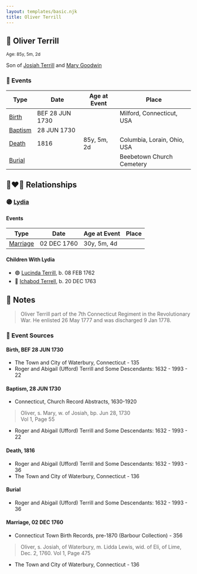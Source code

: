 ```yaml
---
layout: templates/basic.njk
title: Oliver Terrill
---
```

## 🔵 Oliver Terrill
<small>Age: 85y, 5m, 2d</small>

Son of [Josiah Terrill](/people/8/80183041) and [Mary Goodwin](/people/4/49404198)

### 📆 Events

Type | Date | Age at Event | Place
------ | ------ | ------ | ------
[Birth](#event-event-2) | BEF 28 JUN 1730 |  | Milford, Connecticut, USA
[Baptism](#event-event-0) | 28 JUN 1730 |  |
[Death](#event-event-4) | 1816 | 85y, 5m, 2d | Columbia, Lorain, Ohio, USA
[Burial](#event-event-5) |  |  | Beebetown Church Cemetery

## 👩‍❤️‍👨 Relationships

### 🟣 [Lydia ](/people/1/18213296)

#### Events

Type | Date | Age at Event | Place
------ | ------ | ------ | ------
[Marriage](#event-family-0-event-0) | 02 DEC 1760 | 30y, 5m, 4d |
#### Children With Lydia
* 🟣 [Lucinda Terrill](/people/7/77474035), b. 08 FEB 1762
* 🔵 [Ichabod Terrell](/people/6/66420816), b. 20 DEC 1763
## 📝 Notes
>   
  > Oliver Terrill part of the 7th Connecticut Regiment in the Revolutionary War. He enlisted 26 May 1777 and was discharged 9 Jan 1778.
### 📰 Event Sources

#### <a id="event-event-2"></a> Birth, BEF 28 JUN 1730
* The Town and City of Waterbury, Connecticut  - 135
* Roger and Abigail (Ufford) Terrill and Some Descendants: 1632 - 1993  - 22

#### <a id="event-event-0"></a> Baptism, 28 JUN 1730
* Connecticut, Church Record Abstracts, 1630-1920
>   
  > Oliver, s. Mary, w. of Josiah, bp. Jun 28, 1730  
  > Vol 1, Page 55
* Roger and Abigail (Ufford) Terrill and Some Descendants: 1632 - 1993  - 22

#### <a id="event-event-4"></a> Death, 1816
* Roger and Abigail (Ufford) Terrill and Some Descendants: 1632 - 1993  - 36
* The Town and City of Waterbury, Connecticut  - 136

#### <a id="event-event-5"></a> Burial
* Roger and Abigail (Ufford) Terrill and Some Descendants: 1632 - 1993  - 36
#### <a id="event-family-0-event-0"></a> Marriage, 02 DEC 1760
* Connecticut Town Birth Records, pre-1870 (Barbour Collection)  - 356
>   
  > Oliver, s. Josiah, of Waterbury, m. Lidda Lewis, wid. of Eli, of Lime, Dec. 2, 1760. Vol 1, Page 475
* The Town and City of Waterbury, Connecticut  - 136

